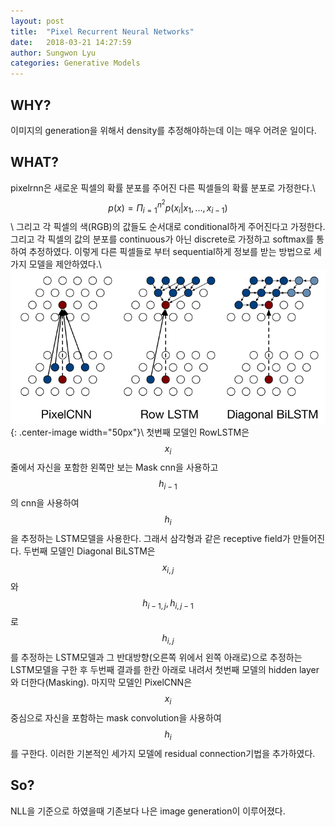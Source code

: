 ```yaml
---
layout: post
title:  "Pixel Recurrent Neural Networks"
date:   2018-03-21 14:27:59
author: Sungwon Lyu
categories: Generative Models
---
```

## WHY? 
이미지의 generation을 위해서 density를 추정해야하는데 이는 매우 어려운 일이다. 

## WHAT?
pixelrnn은 새로운 픽셀의 확률 분포를 주어진 다른 픽셀들의 확률 분포로 가정한다.\\
$$p(x) = \Pi^{n^2}_{i=1}p(x_i|x_1, ..., x_{i-1})$$\\
그리고 각 픽셀의 색(RGB)의 값들도 순서대로 conditional하게 주어진다고 가정한다. 그리고 각 픽셀의 값의 분포를 continuous가 아닌 discrete로 가정하고 softmax를 통하여 추정하였다. 이렇게 다른 픽셀들로 부터 sequential하게 정보를 받는 방법으로 세가지 모델을 제안하였다.\\
 ![img](/assets/images/pixelrnn.png){: .center-image width="50px"}\\
첫번째 모델인 RowLSTM은  $$x_i$$줄에서 자신을 포함한 왼쪽만 보는 Mask cnn을 사용하고 $$h_{i-1}$$의 cnn을 사용하여 $$h_i$$을 추정하는 LSTM모델을 사용한다. 그래서 삼각형과 같은 receptive field가 만들어진다. 두번째 모델인 Diagonal BiLSTM은 $$x_{i, j}$$와 $$h_{i-1, j}, h_{i, j-1}$$로 $$h_{i, j}$$를 추정하는 LSTM모델과 그 반대방향(오른쪽 위에서 왼쪽 아래로)으로 추정하는 LSTM모델을 구한 후 두번째 결과를 한칸 아래로 내려서 첫번째 모델의 hidden layer와 더한다(Masking). 마지막 모델인 PixelCNN은 $$x_i$$중심으로 자신을 포함하는 mask convolution을 사용하여 $$h_i$$를 구한다. 이러한 기본적인 세가지 모델에 residual connection기법을 추가하였다. 

## So?
NLL을 기준으로 하였을때 기존보다 나은 image generation이 이루어졌다. 